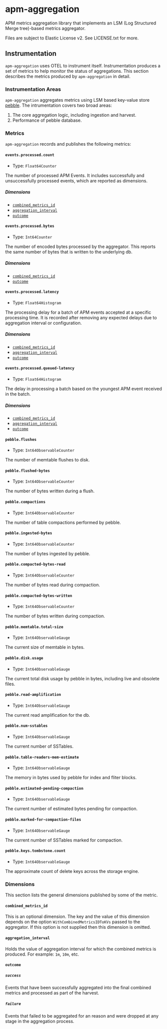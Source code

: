 # apm-aggregation

APM metrics aggregation library that implements an LSM (Log Structured Merge tree)-based metrics aggregator.

Files are subject to Elastic License v2. See LICENSE.txt for more.

## Instrumentation

`apm-aggregation` uses OTEL to instrument itself. Instrumentation produces a set
of metrics to help monitor the status of aggregations. This section describes the
metrics produced by `apm-aggregation` in detail.

### Instrumentation Areas

`apm-aggregation` aggregates metrics using LSM based key-value store [pebble](https://github.com/cockroachdb/pebble).
The intrumentation covers two broad areas:

1. The core aggregation logic, including ingestion and harvest.
2. Performance of pebble database.

### Metrics

`apm-aggregation` records and publishes the following metrics:

#### `events.processed.count`

- Type: `Float64Counter`

The number of processed APM Events. It includes successfully and unsuccessfully
processed events, which are reported as dimensions.

##### Dimensions

- [`combined_metrics_id`](#combined_metrics_id)
- [`aggregation_interval`](#aggregation_interval)
- [`outcome`](#outcome)

#### `events.processed.bytes`

- Type: `Int64Counter`

The number of encoded bytes processed by the aggregator. This reports the same number
of bytes that is written to the underlying db.

##### Dimensions

- [`combined_metrics_id`](#combined_metrics_id)
- [`outcome`](#outcome)

#### `events.processed.latency`

- Type: `Float64Histogram`

The processing delay for a batch of APM events accepted at a specific processing
time. It is recorded after removing any expected delays due to aggregation interval
or configuration.

##### Dimensions

- [`combined_metrics_id`](#combined_metrics_id)
- [`aggregation_interval`](#aggregation_interval)
- [`outcome`](#outcome)

#### `events.processed.queued-latency`

- Type: `Float64Histogram`

The delay in processing a batch based on the youngest APM event received in the batch.

##### Dimensions

- [`combined_metrics_id`](#combined_metrics_id)
- [`aggregation_interval`](#aggregation_interval)
- [`outcome`](#outcome)

#### `pebble.flushes`

- Type: `Int64ObservableCounter`

The number of memtable flushes to disk.

#### `pebble.flushed-bytes`

- Type: `Int64ObservableCounter`

The number of bytes written during a flush.

#### `pebble.compactions`

- Type: `Int64ObservableCounter`

The number of table compactions performed by pebble.

#### `pebble.ingested-bytes`

- Type: `Int64ObservableCounter`

The number of bytes ingested by pebble.

#### `pebble.compacted-bytes-read`

- Type: `Int64ObservableCounter`

The number of bytes read during compaction.

#### `pebble.compacted-bytes-written`

- Type: `Int64ObservableCounter`

The number of bytes written during compaction.

#### `pebble.memtable.total-size`

- Type: `Int64ObservableGauge`

The current size of memtable in bytes.

#### `pebble.disk.usage`

- Type: `Int64ObservableGauge`

The current total disk usage by pebble in bytes, including live and obsolete files.

#### `pebble.read-amplification`

- Type: `Int64ObservableGauge`

The current read amplification for the db.

#### `pebble.num-sstables`

- Type: `Int64ObservableGauge`

The current number of SSTables.

#### `pebble.table-readers-mem-estimate`

- Type: `Int64ObservableGauge`

The memory in bytes used by pebble for index and fliter blocks.

#### `pebble.estimated-pending-compaction`

- Type: `Int64ObservableGauge`

The current number of estimated bytes pending for compaction.

#### `pebble.marked-for-compaction-files`

- Type: `Int64ObservableGauge`

The current number of SSTables marked for compaction.

#### `pebble.keys.tombstone.count`

- Type: `Int64ObservableGauge`

The approximate count of delete keys across the storage engine.

### Dimensions

This section lists the general dimensions published by some of the metric.

#### `combined_metrics_id`

This is an optional dimension. The key and the value of this dimension depends
on the option `WithCombinedMetricsIDToKVs` passed to the aggregator. If this
option is not supplied then this dimension is omitted.

#### `aggregation_interval`

Holds the value of aggregation interval for which the combined metrics is produced.
For example: `1m`, `10m`, etc.

#### `outcome`

##### `success`

Events that have been successfully aggregated into the final combined metrics and
processed as part of the harvest.

##### `failure`

Events that failed to be aggregated for an reason and were dropped at any stage
in the aggregation process.
